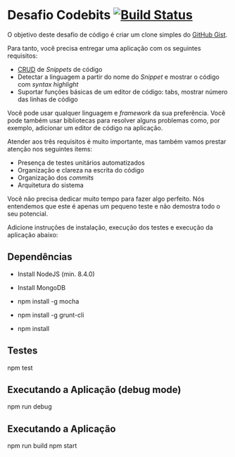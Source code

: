 # Desafio Codebits [![Build Status](https://travis-ci.org/renie/desafio-codebits.svg?branch=master)](https://travis-ci.org/renie/desafio-codebits)

O objetivo deste desafio de código é criar um clone simples do [GitHub Gist](https://gist.github.com/).

Para tanto, você precisa entregar uma aplicação com os seguintes requisitos:

- [CRUD](https://www.wikiwand.com/en/Create,_read,_update_and_delete) de _Snippets_ de código
- Detectar a linguagem a partir do nome do _Snippet_ e mostrar o código com _syntax highlight_
- Suportar funções básicas de um editor de código: tabs, mostrar número das linhas de código

Você pode usar qualquer linguagem e _framework_ da sua preferência. Você pode também usar
bibliotecas para resolver alguns problemas como, por exemplo, adicionar um editor de código na aplicação.

Atender aos três requisitos é muito importante, mas também vamos prestar atenção nos seguintes items:

- Presença de testes unitários automatizados
- Organização e clareza na escrita do código
- Organização dos _commits_
- Arquitetura do sistema

Você não precisa dedicar muito tempo para fazer algo perfeito. Nós entendemos que este é apenas um pequeno
teste e não demostra todo o seu potencial.

Adicione instruções de instalação, execução dos testes e execução da aplicação abaixo:


## Dependências

- Install NodeJS (min. 8.4.0)
- Install MongoDB

- npm install -g mocha
- npm install -g grunt-cli
- npm install


## Testes

npm test


## Executando a Aplicação (debug mode)

npm run debug


## Executando a Aplicação

npm run build
npm start